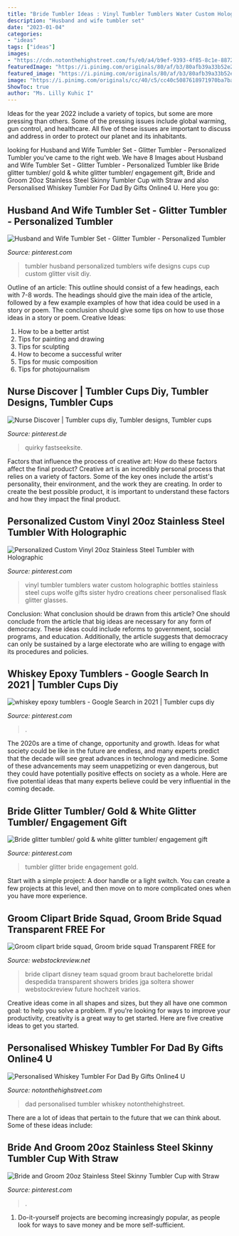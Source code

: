 ```yaml
---
title: "Bride Tumbler Ideas : Vinyl Tumbler Tumblers Water Custom Holographic Bottles Stainless Steel Cups Wolfe Gifts Sister Hydro Creations Cheer Personalised Flask Glitter Glasses"
description: "Husband and wife tumbler set"
date: "2023-01-04"
categories:
- "ideas"
tags: ["ideas"]
images:
- "https://cdn.notonthehighstreet.com/fs/e0/a4/b9ef-9393-4f85-8c1e-88724ec58b2e/original_personalised-whiskey-tumbler-for-dad.jpg"
featuredImage: "https://i.pinimg.com/originals/80/af/b3/80afb39a33b52e23e486323e948ebb83.jpg"
featured_image: "https://i.pinimg.com/originals/80/af/b3/80afb39a33b52e23e486323e948ebb83.jpg"
image: "https://i.pinimg.com/originals/cc/40/c5/cc40c5087618971970ba7ba857320af0.jpg"
ShowToc: true
author: "Ms. Lilly Kuhic I"
---
```



Ideas for the year 2022 include a variety of topics, but some are more pressing than others. Some of the pressing issues include global warming, gun control, and healthcare. All five of these issues are important to discuss and address in order to protect our planet and its inhabitants.

	

		
looking for Husband and Wife Tumbler Set - Glitter Tumbler - Personalized Tumbler you've came to the right web. We have 8 Images about Husband and Wife Tumbler Set - Glitter Tumbler - Personalized Tumbler like Bride glitter tumbler/ gold &amp; white glitter tumbler/ engagement gift, Bride and Groom 20oz Stainless Steel Skinny Tumbler Cup with Straw and also Personalised Whiskey Tumbler For Dad By Gifts Online4 U. Here you go:
		
    
## Husband And Wife Tumbler Set - Glitter Tumbler - Personalized Tumbler

<img loading=lazy src="https://i.pinimg.com/originals/80/af/b3/80afb39a33b52e23e486323e948ebb83.jpg" onerror="this.onerror=null;this.src='https://tse2.mm.bing.net/th?id=OIP.MI466CDMdaTAx5bh-scBUAHaJ4&amp;pid=15.1';" alt="Husband and Wife Tumbler Set - Glitter Tumbler - Personalized Tumbler">

_Source: pinterest.com_

>tumbler husband personalized tumblers wife designs cups cup custom glitter visit diy. 

	

Outline of an article: This outline should consist of a few headings, each with 7-8 words. The headings should give the main idea of the article, followed by a few example examples of how that idea could be used in a story or poem. The conclusion should give some tips on how to use those ideas in a story or poem.
Creative Ideas:

1. How to be a better artist 
2. Tips for painting and drawing 
3. Tips for sculpting 
4. How to become a successful writer 
5. Tips for music composition 
6. Tips for photojournalism 

    
## Nurse Discover | Tumbler Cups Diy, Tumbler Designs, Tumbler Cups

<img loading=lazy src="https://i.pinimg.com/originals/cc/40/c5/cc40c5087618971970ba7ba857320af0.jpg" onerror="this.onerror=null;this.src='https://tse4.mm.bing.net/th?id=OIP.2BXPVG5aIIMaYigvq3-TbQHaKB&amp;pid=15.1';" alt="Nurse Discover | Tumbler cups diy, Tumbler designs, Tumbler cups">

_Source: pinterest.de_

>quirky fastseeksite. 

	

Factors that influence the process of creative art: How do these factors affect the final product?
Creative art is an incredibly personal process that relies on a variety of factors. Some of the key ones include the artist's personality, their environment, and the work they are creating. In order to create the best possible product, it is important to understand these factors and how they impact the final product.

    
## Personalized Custom Vinyl 20oz Stainless Steel Tumbler With Holographic

<img loading=lazy src="https://i.pinimg.com/736x/94/84/ee/9484ee20955409f5961f992e3a909902.jpg" onerror="this.onerror=null;this.src='https://tse4.mm.bing.net/th?id=OIP.fyY8CNIBuX2rdy-qpZRq8gHaJ4&amp;pid=15.1';" alt="Personalized Custom Vinyl 20oz Stainless Steel Tumbler with Holographic">

_Source: pinterest.com_

>vinyl tumbler tumblers water custom holographic bottles stainless steel cups wolfe gifts sister hydro creations cheer personalised flask glitter glasses. 

	

Conclusion: What conclusion should be drawn from this article?
One should conclude from the article that big ideas are necessary for any form of democracy. These ideas could include reforms to government, social programs, and education. Additionally, the article suggests that democracy can only be sustained by a large electorate who are willing to engage with its procedures and policies.

    
## Whiskey Epoxy Tumblers - Google Search In 2021 | Tumbler Cups Diy

<img loading=lazy src="https://i.pinimg.com/736x/e3/ab/54/e3ab5452bd0fb4381b259dcb586ed8c0.jpg" onerror="this.onerror=null;this.src='https://tse1.mm.bing.net/th?id=OIP.uP0id1lzu8LFKmUMjHzpYwHaJ3&amp;pid=15.1';" alt="whiskey epoxy tumblers - Google Search in 2021 | Tumbler cups diy">

_Source: pinterest.com_

>. 

	

The 2020s are a time of change, opportunity and growth. Ideas for what society could be like in the future are endless, and many experts predict that the decade will see great advances in technology and medicine. Some of these advancements may seem unappetizing or even dangerous, but they could have potentially positive effects on society as a whole. Here are five potential ideas that many experts believe could be very influential in the coming decade.

    
## Bride Glitter Tumbler/ Gold &amp; White Glitter Tumbler/ Engagement Gift

<img loading=lazy src="https://i.pinimg.com/736x/94/b5/fa/94b5fab582729faefaba68ffb1e16fa0.jpg" onerror="this.onerror=null;this.src='https://tse3.mm.bing.net/th?id=OIP.kn6cayMXA6nrWaOi7aRiHgHaNW&amp;pid=15.1';" alt="Bride glitter tumbler/ gold &amp; white glitter tumbler/ engagement gift">

_Source: pinterest.com_

>tumbler glitter bride engagement gold. 

	

Start with a simple project: A door handle or a light switch. You can create a few projects at this level, and then move on to more complicated ones when you have more experience.

    
## Groom Clipart Bride Squad, Groom Bride Squad Transparent FREE For

<img loading=lazy src="https://webstockreview.net/images/groom-clipart-bride-squad-12.png" onerror="this.onerror=null;this.src='https://tse2.mm.bing.net/th?id=OIP.Ch0mVRPcPC8d0N4L6pD2jAHaFz&amp;pid=15.1';" alt="Groom clipart bride squad, Groom bride squad Transparent FREE for">

_Source: webstockreview.net_

>bride clipart disney team squad groom braut bachelorette bridal despedida transparent showers brides jga soltera shower webstockreview future hochzeit varios. 

	

Creative ideas come in all shapes and sizes, but they all have one common goal: to help you solve a problem. If you're looking for ways to improve your productivity, creativity is a great way to get started. Here are five creative ideas to get you started.

    
## Personalised Whiskey Tumbler For Dad By Gifts Online4 U

<img loading=lazy src="https://cdn.notonthehighstreet.com/fs/e0/a4/b9ef-9393-4f85-8c1e-88724ec58b2e/original_personalised-whiskey-tumbler-for-dad.jpg" onerror="this.onerror=null;this.src='https://tse4.mm.bing.net/th?id=OIP.WdvocWYDvvZOPCU9afCuywHaHa&amp;pid=15.1';" alt="Personalised Whiskey Tumbler For Dad By Gifts Online4 U">

_Source: notonthehighstreet.com_

>dad personalised tumbler whiskey notonthehighstreet. 

	

There are a lot of ideas that pertain to the future that we can think about. Some of these ideas include: 

    
## Bride And Groom 20oz Stainless Steel Skinny Tumbler Cup With Straw

<img loading=lazy src="https://i.pinimg.com/originals/11/ac/22/11ac22e1f5adba2c31ded5598a30f515.jpg" onerror="this.onerror=null;this.src='https://tse2.mm.bing.net/th?id=OIP.nASJi7q0SelWyNcynHr_IAHaJw&amp;pid=15.1';" alt="Bride and Groom 20oz Stainless Steel Skinny Tumbler Cup with Straw">

_Source: pinterest.com_

>. 

	

1. Do-it-yourself projects are becoming increasingly popular, as people look for ways to save money and be more self-sufficient.

